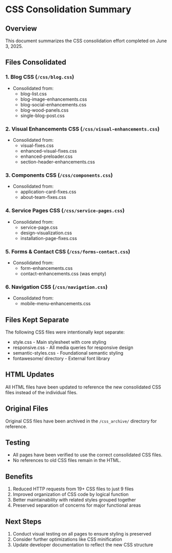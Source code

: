 # CSS Consolidation Summary

## Overview
This document summarizes the CSS consolidation effort completed on June 3, 2025.

## Files Consolidated

### 1. Blog CSS (`/css/blog.css`)
- Consolidated from:
  - blog-list.css
  - blog-image-enhancements.css
  - blog-social-enhancements.css
  - blog-wood-panels.css
  - single-blog-post.css

### 2. Visual Enhancements CSS (`/css/visual-enhancements.css`)
- Consolidated from:
  - visual-fixes.css
  - enhanced-visual-fixes.css
  - enhanced-preloader.css
  - section-header-enhancements.css

### 3. Components CSS (`/css/components.css`)
- Consolidated from:
  - application-card-fixes.css
  - about-team-fixes.css

### 4. Service Pages CSS (`/css/service-pages.css`)
- Consolidated from:
  - service-page.css
  - design-visualization.css
  - installation-page-fixes.css

### 5. Forms & Contact CSS (`/css/forms-contact.css`)
- Consolidated from:
  - form-enhancements.css
  - contact-enhancements.css (was empty)

### 6. Navigation CSS (`/css/navigation.css`)
- Consolidated from:
  - mobile-menu-enhancements.css

## Files Kept Separate
The following CSS files were intentionally kept separate:
- style.css - Main stylesheet with core styling
- responsive.css - All media queries for responsive design
- semantic-styles.css - Foundational semantic styling
- fontawesome/ directory - External font library

## HTML Updates
All HTML files have been updated to reference the new consolidated CSS files instead of the individual files.

## Original Files
Original CSS files have been archived in the `/css_archive/` directory for reference.

## Testing
- All pages have been verified to use the correct consolidated CSS files.
- No references to old CSS files remain in the HTML.

## Benefits
1. Reduced HTTP requests from 19+ CSS files to just 9 files
2. Improved organization of CSS code by logical function
3. Better maintainability with related styles grouped together
4. Preserved separation of concerns for major functional areas

## Next Steps
1. Conduct visual testing on all pages to ensure styling is preserved
2. Consider further optimizations like CSS minification
3. Update developer documentation to reflect the new CSS structure
